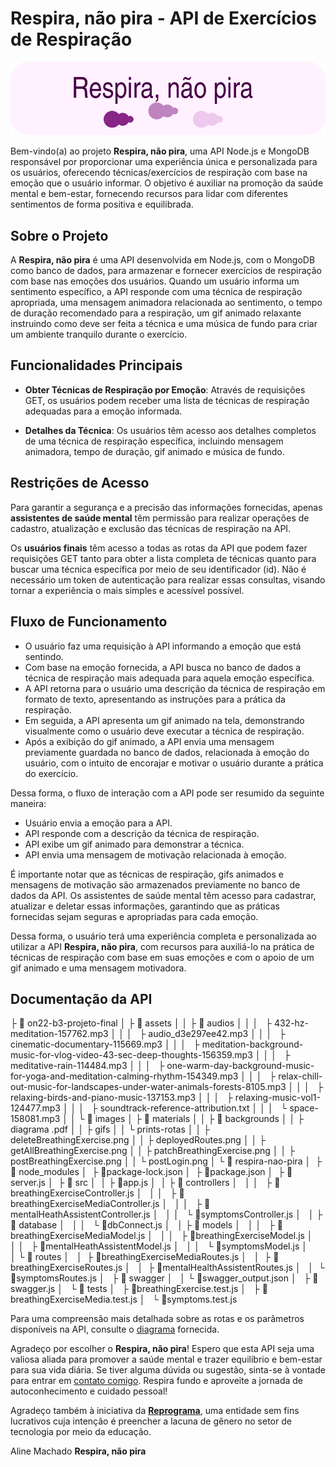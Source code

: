 # Respira, não pira - API de Exercícios de Respiração

![Respira, não pira](./assets/images/banner-respira-nao-pira.png)

Bem-vindo(a) ao projeto **Respira, não pira**, uma API Node.js e MongoDB responsável por proporcionar uma experiência única e personalizada para os usuários, oferecendo técnicas/exercícios de respiração com base na emoção que o usuário informar. O objetivo é auxiliar na promoção da saúde mental e bem-estar, fornecendo recursos para lidar com diferentes sentimentos de forma positiva e equilibrada.

## Sobre o Projeto

A **Respira, não pira** é uma API desenvolvida em Node.js, com o MongoDB como banco de dados, para armazenar e fornecer exercícios de respiração com base nas emoções dos usuários. Quando um usuário informa um sentimento específico, a API responde com uma técnica de respiração apropriada, uma mensagem animadora relacionada ao sentimento, o tempo de duração recomendado para a respiração, um gif animado relaxante instruindo como deve ser feita a técnica e uma música de fundo para criar um ambiente tranquilo durante o exercício.

## Funcionalidades Principais

- **Obter Técnicas de Respiração por Emoção**: Através de requisições GET, os usuários podem receber uma lista de técnicas de respiração adequadas para a emoção informada.

- **Detalhes da Técnica**: Os usuários têm acesso aos detalhes completos de uma técnica de respiração específica, incluindo mensagem animadora, tempo de duração, gif animado e música de fundo.

## Restrições de Acesso

Para garantir a segurança e a precisão das informações fornecidas, apenas **assistentes de saúde mental** têm permissão para realizar operações de cadastro, atualização e exclusão das técnicas de respiração na API.

Os **usuários finais** têm acesso a todas as rotas da API que podem fazer requisições GET tanto para obter a lista completa de técnicas quanto para buscar uma técnica específica por meio de seu identificador (id). Não é necessário um token de autenticação para realizar essas consultas, visando tornar a experiência o mais simples e acessível possível.

## Fluxo de Funcionamento

- O usuário faz uma requisição à API informando a emoção que está sentindo.
- Com base na emoção fornecida, a API busca no banco de dados a técnica de respiração mais adequada para aquela emoção específica.
- A API retorna para o usuário uma descrição da técnica de respiração em formato de texto, apresentando as instruções para a prática da respiração.
- Em seguida, a API apresenta um gif animado na tela, demonstrando visualmente como o usuário deve executar a técnica de respiração.
- Após a exibição do gif animado, a API envia uma mensagem previamente guardada no banco de dados, relacionada à emoção do usuário, com o intuito de encorajar e motivar o usuário durante a prática do exercício.

Dessa forma, o fluxo de interação com a API pode ser resumido da seguinte maneira:

- Usuário envia a emoção para a API.
- API responde com a descrição da técnica de respiração.
- API exibe um gif animado para demonstrar a técnica.
- API envia uma mensagem de motivação relacionada à emoção.

É importante notar que as técnicas de respiração, gifs animados e mensagens de motivação são armazenados previamente no banco de dados da API. Os assistentes de saúde mental têm acesso para cadastrar, atualizar e deletar essas informações, garantindo que as práticas fornecidas sejam seguras e apropriadas para cada emoção.

Dessa forma, o usuário terá uma experiência completa e personalizada ao utilizar a API **Respira, não pira**, com recursos para auxiliá-lo na prática de técnicas de respiração com base em suas emoções e com o apoio de um gif animado e uma mensagem motivadora.

## Documentação da API

├ 📁 on22-b3-projeto-final
│ ├ 📁 assets
│ │ ├ 📁 audios
│ │ │   ├ 432-hz-meditation-157762.mp3
│ │ │   ├ audio_d3e297ee42.mp3
│ │ │   ├ cinematic-documentary-115669.mp3
│ │ │   ├ meditation-background-music-for-vlog-video-43-sec-deep-thoughts-156359.mp3
│ │ │   ├ meditative-rain-114484.mp3
│ │ │   ├ one-warm-day-background-music-for-yoga-and-meditation-calming-rhythm-154349.mp3
│ │ │   ├ relax-chill-out-music-for-landscapes-under-water-animals-forests-8105.mp3
│ │ │   ├ relaxing-birds-and-piano-music-137153.mp3
│ │ │   ├ relaxing-music-vol1-124477.mp3
│ │ │   ├ soundtrack-reference-attribution.txt
│ │ │   └ space-158081.mp3
│ │ └ 📁 images
│ ├ 📁 materials
│ │ ├ 📁 backgrounds
│ │ ├ diagrama .pdf
│ │ ├ gifs
│ │ └ prints-rotas
│ │     ├ deleteBreathingExercise.png
│ │     ├ deployedRoutes.png
│ │     ├ getAllBreathingExercise.png
│ │     ├ patchBreathingExercise.png
│ │     ├ postBreathingExercise.png
│ │     └ postLogin.png
│ └ 📁 respira-nao-pira
│     ├ 📁 node_modules
│     ├ 📄package-lock.json
│     ├ 📄package.json
│     ├ 📄server.js
│     ├ 📁 src
│     │ ├ 📄app.js
│     │ ├ 📁 controllers
│     │ │   ├ 📄breathingExerciseController.js
│     │ │   ├ 📄breathingExerciseMediaController.js
│     │ │   ├ 📄mentalHeathAssistentController.js
│     │ │   └ 📄symptomsController.js
│     │ ├ 📁 database
│     │ │   └ 📄dbConnect.js
│     │ ├ 📁 models
│     │ │   ├ 📄breathingExerciseMediaModel.js
│     │ │   ├ 📄breathingExerciseModel.js
│     │ │   ├ 📄mentalHeathAssistentModel.js
│     │ │   └ 📄symptomsModel.js
│     │ └ 📁 routes
│     │     ├ 📄breathingExerciseMediaRoutes.js
│     │     ├ 📄breathingExerciseRoutes.js
│     │     ├ 📄mentalHealthAssistentRoutes.js
│     │     └ 📄symptomsRoutes.js
│     ├ 📁 swagger
│     │ └ 📄swagger_output.json
│     ├ 📄swagger.js
│     └ 📁 tests
│         ├ 📄breathingExercise.test.js
│         ├ 📄breathingExerciseMedia.test.js
│         └ 📄symptoms.test.js

Para uma compreensão mais detalhada sobre as rotas e os parâmetros disponíveis na API, consulte o [diagrama](./materials/diagrama.pdf) fornecida.

Agradeço por escolher o **Respira, não pira**! Espero que esta API seja uma valiosa aliada para promover a saúde mental e trazer equilíbrio e bem-estar para sua vida diária. Se tiver alguma dúvida ou sugestão, sinta-se à vontade para entrar em [contato comigo](respiranaopira2023@gmail.com). Respira fundo e aproveite a jornada de autoconhecimento e cuidado pessoal!

Agradeço também à iniciativa da [**Reprograma**](https://reprograma.com.br/), uma entidade sem fins lucrativos cuja intenção é preencher a lacuna de gênero no setor de tecnologia por meio da educação.

Aline Machado **Respira, não pira**


